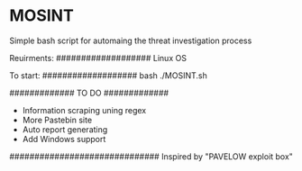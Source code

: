# MOSINT
Simple bash script for automaing the threat investigation process 

Reuirments:
###################
Linux OS

To start:
###################
bash ./MOSINT.sh


#############
TO DO
#############

* Information scraping uning regex
* More Pastebin site
* Auto report generating
* Add Windows support

##############################
Inspired by "PAVELOW exploit box"

